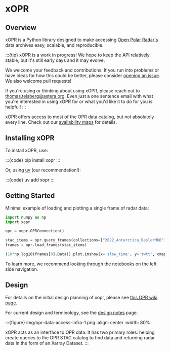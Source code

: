 # xOPR

## Overview

xOPR is a Python library designed to make accessing [Open Polar Radar's](https://ops.cresis.ku.edu/) data archives easy, scalable, and reproducible.

:::{tip}
xOPR is a work in progress! We hope to keep the API relatively stable, but it's still early days and it may evolve.

We welcome your feedback and contributions. If you run into problems or have ideas for how this could be better, please consider [opening an issue](https://github.com/englacial/xopr/issues/new/choose). We also welcome pull requests!

If you're using or thinking about using xOPR, please reach out to thomas.teisberg@astera.org. Even just a one sentence email with what you're interested in using xOPR for or what you'd like it to do for you is helpful!
:::

xOPR offers access to most of the OPR data catalog, but not absolutely every line. Check out our [availability maps](https://docs.englacial.org/xopr/map/) for details.

## Installing xOPR

To install xOPR, use:

:::{code}
pip install xopr
:::

Or, using [uv](https://docs.astral.sh/uv/) (our recommendation!):

:::{code}
uv add xopr
:::

## Getting Started

Minimal example of loading and plotting a single frame of radar data:

```python
import numpy as np
import xopr

opr = xopr.OPRConnection()

stac_items = opr.query_frames(collections=["2022_Antarctica_BaslerMKB"], segment_paths=["20221228_01"], max_items=1)
frames = opr.load_frames(stac_items)

(10*np.log10(frames[0].Data)).plot.imshow(x='slow_time', y='twtt', cmap='gray', yincrease=False)
```

To learn more, we recommend looking through the notebooks on the left side navigation.

## Design

For details on the initial design planning of xopr, please see [this OPR wiki page](https://gitlab.com/openpolarradar/opr/-/wikis/OPR-Data-Access-Tool-Planning).

For current design and terminology, see the [design notes](https://docs.englacial.org/xopr/design/) page.

:::{figure} img/opr-data-access-infra-1.png
:align: center
:width: 80%

xOPR acts as an interface to OPR data. It has two primary roles: helping create queries to the OPR STAC catalog to find data and returning radar data in the form of an Xarray Dataset.
:::

